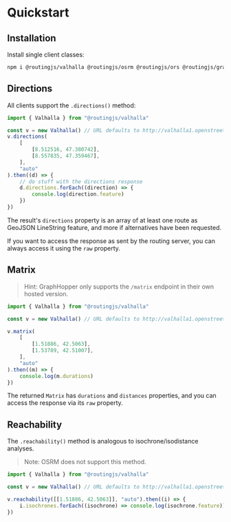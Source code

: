 # Quickstart

## Installation

Install single client classes:

```sh
npm i @routingjs/valhalla @routingjs/osrm @routingjs/ors @routingjs/graphhopper
```

## Directions

All clients support the `.directions()` method:

```js
import { Valhalla } from "@routingjs/valhalla"

const v = new Valhalla() // URL defaults to http://valhalla1.openstreetmap.de
v.directions(
    [
        [8.512516, 47.380742],
        [8.557835, 47.359467],
    ],
    "auto"
).then((d) => {
    // do stuff with the directions response
    d.directions.forEach((direction) => {
        console.log(direction.feature)
    })
})
```

The result's `directions` property is an array of at least one route as GeoJSON LineString feature, and more if alternatives have been requested.

If you want to access the response as sent by the routing server, you can always access it using the `raw` property.

## Matrix

> Hint: GraphHopper only supports the `/matrix` endpoint in their own hosted version.

```js
import { Valhalla } from "@routingjs/valhalla"

const v = new Valhalla() // URL defaults to http://valhalla1.openstreetmap.de

v.matrix(
    [
        [1.51886, 42.5063],
        [1.53789, 42.51007],
    ],
    "auto"
).then((m) => {
    console.log(m.durations)
})
```

The returned `Matrix` has `durations` and `distances` properties, and you can access the response via its `raw` property.

## Reachability

The `.reachability()` method is analogous to isochrone/isodistance analyses.

> Note: OSRM does not support this method.

```js
import { Valhalla } from "@routingjs/valhalla"

const v = new Valhalla() // URL defaults to http://valhalla1.openstreetmap.de

v.reachability([[1.51886, 42.5063]], "auto").then((i) => {
    i.isochrones.forEach((isochrone) => console.log(isochrone.feature))
})
```
